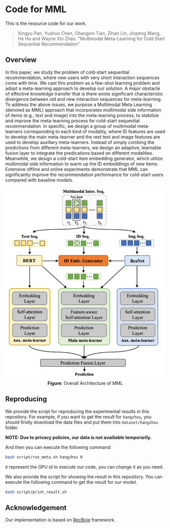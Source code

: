 # Code for MML

This is the resource code for our work.
> Xingyu Pan, Yushuo Chen, Changxin Tian, Zihan Lin, Jinpeng Wang, He Hu and Wayne Xin Zhao. "Multimodal Meta-Learning for Cold Start Sequential Recommendation"

## Overview
In this paper, we study the problem of cold-start sequential recommendation, where new users with very short interaction sequences come with time. We cast this problem as a few-shot learning problem and adopt a meta-learning approach to develop our solution. A major obstacle of effective knowledge transfer that is there exists significant characteristic divergence between old and new interaction sequences for meta-learning. To address the above issues, we purpose a Multimodal Meta Learning (denoted as MML) approach that incorporates multimodal side information of items (e.g., text and image) into the meta-learning process, to stabilize and improve the meta-learning process for cold-start sequential recommendation. In specific, we design a group of multimodal meta-learners corresponding to each kind of modality, where ID features are used to develop the main meta-learner and the rest text and image features are used to develop auxillary meta-learners. Instead of simply combing the predictions from different meta-learners, we design an adaptive, learnable fusion layer to integrate the predications based on different modalities. Meanwhile, we design a cold-start item embedding generator, which utilize multimodal side information to warm up the ID embeddings of new items.
Extensive offline and online experiments demonstrate that MML can significantly improve the recommendation performance for cold-start users compared with baseline models.

<p align="center">
  <img src="model_fig.png" alt="MML structure" width="600">
  <br>
  <b>Figure</b>: Overall Architecture of MML
</p>

## Reproducing
We provide the script for reproducing the experimental results in this repository.
For example, if you want to get the result for `hangzhou`, 
you should firstly download the data files and put them into `dataset/hangzhou` folder.

**NOTE: Due to privacy policies, our data is not availiable temporarily.**

And then you can execute the following command:
```bash
bash script/run_meta.sh hangzhou 0
```
`0` represent the GPU id to execute our code, you can change it as you need. 

We also provide the script for showing the result in this repository.
You can execute the following command to get the result for our model.
```bash
bash script/print_result.sh
```

## Acknowledgement
Our implementation is based on [RecBole](https://github.com/RUCAIBox/RecBole) framework.
